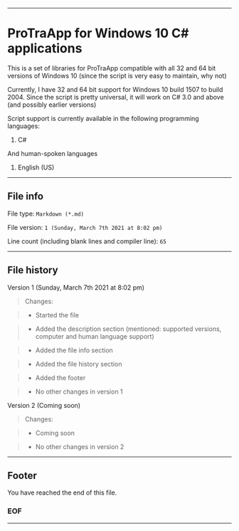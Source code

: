 
***

# ProTraApp for Windows 10 C# applications

This is a set of libraries for ProTraApp compatible with all 32 and 64 bit versions of Windows 10 (since the script is very easy to maintain, why not) 

Currently, I have 32 and 64 bit support for Windows 10 build 1507 to build 2004. Since the script is pretty universal, it will work on C# 3.0 and above (and possibly earlier versions)

Script support is currently available in the following programming languages:

1. C#

And human-spoken languages

1. English (US)

***

## File info

File type: `Markdown (*.md)`

File version: `1 (Sunday, March 7th 2021 at 8:02 pm)`

Line count (including blank lines and compiler line): `65`

***

## File history

Version 1 (Sunday, March 7th 2021 at 8:02 pm)

> Changes:

> * Started the file

> * Added the description section (mentioned: supported versions, computer and human language support)

> * Added the file info section

> * Added the file history section

> * Added the footer

> * No other changes in version 1

Version 2 (Coming soon)

> Changes:

> * Coming soon

> * No other changes in version 2

***

## Footer

You have reached the end of this file.

### EOF

***
